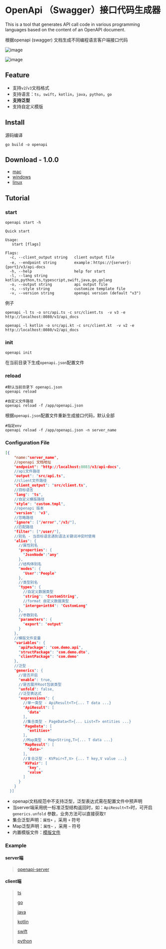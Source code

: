 # OpenApi （Swagger）接口代码生成器 

This is a tool that generates API call code in various programming languages based on the content of an OpenAPI document.

根据openapi (swagger) 文档生成不同编程语言客户端接口代码

![image](https://github.com/otk-final/openapi-codegen/blob/master/home_api.png)

![image](https://github.com/otk-final/openapi-codegen/blob/master/home_struct.png)

## Feature

- 支持`v2`/`v3`文档格式
- 支持语言：`ts`，`swift`，`kotlin`，`java`，`python`，`go`
- **支持泛型**
- 支持自定义模版

## Install 

源码编译

```
go build -o openapi
```

## Download - 1.0.0

- [mac](https://github.com/otk-final/openapi-codegen/releases/download/1.0.0/openapi_darwin.zip)
- [windows](https://github.com/otk-final/openapi-codegen/releases/download/1.0.0/openapi_windows.zip)
- [linux](https://github.com/otk-final/openapi-codegen/releases/download/1.0.0/openapi_linux.zip)

## Tutorial

### start

```shell
openapi start -h

Quick start

Usage:
   start [flags]

Flags:
  -c, --client_output string   client output file
  -e, --endpoint string        example：https://{server}:{port}/v3/api-docs
  -h, --help                   help for start
  -l, --lang string            kotlin,python,ts,typescript,swift,java,go,golang
  -o, --output string          api output file
  -s, --style string           customize template file
  -v, --version string         openapi version (default "v3")

```

例子

```shell
openapi -l ts -o src/api.ts -c src/client.ts  -v v3 -e http://localhost:8080/v3/api_docs
```

```
openapi -l kotlin -o src/api.kt -c src/client.kt  -v v2 -e http://localhost:8080/v2/api_docs
```



### init

```shell
openapi init
```

在当前目录下生成`openapi.json`配置文件

### reload

```shell
#默认当前目录下 openapi.json
openapi reload

#自定义文件路径
openapi reload -f /app/openapi.json
```

根据`openapi.json`配置文件重新生成接口代码，默认全部

```shell
#指定env
openapi reload -f /app/openapi.json -n server_name
```



### Configuration File

```json
[{
    "name:"server_name",
    //openapi 文档地址
    "endpoint": "http://localhost:8083/v3/api-docs",
    //api文件路径
    "output": "src/api.ts",
    //client文件路径
    "client_output": "src/client.ts",
    //目标语言
    "lang": "ts",
    //自定义模版路径
    "style": "custom.tmpl",
    //openapi 版本
    "version": "v3",
    //忽略路径
    "ignore": ["/error","/v3/"],
    //匹配路径
    "filter": ["/user/"],
    //别名 - 当目标语言遇到语法关键词冲突时使用
    "alias": {
      //属性别名
      "properties": {
        "JsonNode":"any"
      },
      //结构体别名
      "modes": {
        "User":"People"
      },
      //类型别名
      "types": {
        //自定义数据类型
        "string": "CustomString",
        //format 自定义数据类型
       	"interge+int64": "CustomLong" 
      },
      //参数别名
      "parameters": {
        "export": "output"
      }
    },
    //模版文件变量
    "variables": {
      "apiPackage": "com.demo.api",
      "structPackage": "com.demo.dto",
      "clientPackage": "com.demo"
    },
    //泛型
    "generics": {
      //是否开启
      "enable": true,
      //是否展开Root包装类型
      "unfold": false,
      //泛型表达式
      "expressions": {
        //单一类型 - ApiResult<T>{... T data ...}
        "ApiResult": [
          "data"
        ],
        //集合类型 - PageData<T>{... List<T> entities ...}
        "PageData": [
          "entities+"
        ],
        //Map类型 - Map<String,T>{... T data ...}
        "MapResult": [
          "data~"
        ],
        //复合泛型 - KVPair<T,V> {... T key,V value ...}
        "KVPair": [
          "key",
          "value"
        ]
      }
    }
  }]
```

- openapi文档规范中不支持泛型，泛型表达式需在配置文件中预声明
- 当server端采用统一标准泛型结构返回时，如：`ApiResult<T>`时，可开启`generics.unfold`  参数，业务方法可以直接获取`T`
- 集合泛型声明：`属性+` ，采用 `+` 符号
- Map泛型声明：`属性~` ，采用 `~`  符号
- 内置模版文件：[模版文件](https://github.com/otk-final/openapi-codegen/tree/master/tmpl)

### Example

#### server端

> [openapi-server](https://github.com/otk-final/openapi-server)

#### client端

> [ts](https://github.com/otk-final/openapi-codegen/tree/master/example/ts)
>
> [go](https://github.com/otk-final/openapi-codegen/tree/master/example/golang)
>
> [java](https://github.com/otk-final/openapi-codegen/tree/master/example/java)
>
> [kotlin](https://github.com/otk-final/openapi-codegen/tree/master/example/kotlin)
>
> [swift](https://github.com/otk-final/openapi-codegen/tree/master/example/swift)
>
> [python](https://github.com/otk-final/openapi-codegen/tree/master/example/python)